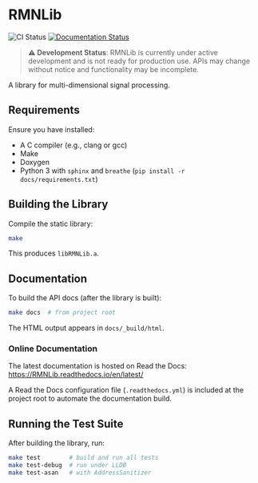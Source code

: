 # RMNLib

![CI Status](https://github.com/pjgrandinetti/RMNLib/actions/workflows/ci.yml/badge.svg)
[![Documentation Status](https://readthedocs.org/projects/RMNLib/badge/?version=latest)](https://RMN.readthedocs.io/en/latest/?badge=latest)

> **⚠️ Development Status**: RMNLib is currently under active development and is not ready for production use. APIs may change without notice and functionality may be incomplete.

A library for multi-dimensional signal processing.

## Requirements

Ensure you have installed:

- A C compiler (e.g., clang or gcc)
- Make
- Doxygen
- Python 3 with `sphinx` and `breathe` (`pip install -r docs/requirements.txt`)

## Building the Library

Compile the static library:

```bash
make
```

This produces `libRMNLib.a`.

## Documentation

To build the API docs (after the library is built):

```bash
make docs  # from project root
```

The HTML output appears in `docs/_build/html`.

### Online Documentation

The latest documentation is hosted on Read the Docs: https://RMNLib.readthedocs.io/en/latest/

A Read the Docs configuration file (`.readthedocs.yml`) is included at the project root to automate the documentation build.

## Running the Test Suite

After building the library, run:

```bash
make test        # build and run all tests
make test-debug  # run under LLDB
make test-asan   # with AddressSanitizer
```
